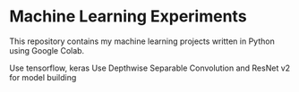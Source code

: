 # Machine Learning Experiments

This repository contains my machine learning projects written in Python using Google Colab.

Use tensorflow, keras
Use Depthwise Separable Convolution and ResNet v2 for model building
